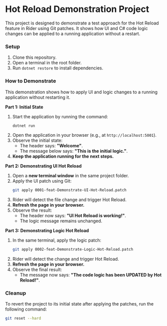 # Hot Reload Demonstration Project

This project is designed to demonstrate a test approach for the Hot Reload feature in Rider using Git patches. It shows how UI and C# code logic changes can be applied to a running application without a restart.

### Setup

1.  Clone this repository.
2.  Open a terminal in the root folder.
3.  Run `dotnet restore` to install dependencies.

### How to Demonstrate

This demonstration shows how to apply UI and logic changes to a running application without restarting it.

**Part 1: Initial State**

1.  Start the application by running the command:
    ```bash
    dotnet run
    ```
2.  Open the application in your browser (e.g., at `http://localhost:5001`).
3.  Observe the initial state:
    *   The header says: **"Welcome"**.
    *   The message below says: **"This is the initial logic."**.
4.  **Keep the application running for the next steps.**

**Part 2: Demonstrating UI Hot Reload**

1.  Open a **new terminal window** in the same project folder.
2.  Apply the UI patch using Git:
    ```bash
    git apply 0001-feat-Demonstrate-UI-Hot-Reload.patch
    ```
3.  Rider will detect the file change and trigger Hot Reload.
4.  **Refresh the page in your browser.**
5.  Observe the result:
    *   The header now says: **"UI Hot Reload is working!"**.
    *   The logic message remains unchanged.

**Part 3: Demonstrating Logic Hot Reload**

1.  In the same terminal, apply the logic patch:
    ```bash
    git apply 0002-feat-Demonstrate-Logic-Hot-Reload.patch
    ```
2.  Rider will detect the change and trigger Hot Reload.
3.  **Refresh the page in your browser.**
4.  Observe the final result:
    *   The message now says: **"The code logic has been UPDATED by Hot Reload!"**.

### Cleanup

To revert the project to its initial state after applying the patches, run the following command:
```bash
git reset --hard
```